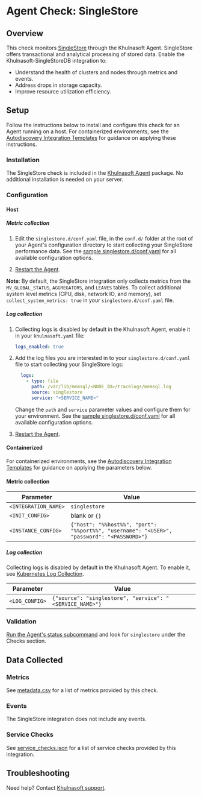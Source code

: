 # Agent Check: SingleStore

## Overview

This check monitors [SingleStore][1] through the Khulnasoft Agent. SingleStore offers transactional and analytical processing of stored data. Enable the Khulnasoft-SingleStoreDB integration to:

- Understand the health of clusters and nodes through metrics and events.
- Address drops in storage capacity.
- Improve resource utilization efficiency.


## Setup

Follow the instructions below to install and configure this check for an Agent running on a host. For containerized environments, see the [Autodiscovery Integration Templates][2] for guidance on applying these instructions.

### Installation

The SingleStore check is included in the [Khulnasoft Agent][3] package.
No additional installation is needed on your server.

### Configuration

#### Host

##### Metric collection
1. Edit the `singlestore.d/conf.yaml` file, in the `conf.d/` folder at the root of your Agent's configuration directory to start collecting your SingleStore performance data. See the [sample singlestore.d/conf.yaml][4] for all available configuration options.

2. [Restart the Agent][5].

**Note**: By default, the SingleStore integration only collects metrics from the `MV_GLOBAL_STATUS`, `AGGREGATORS`, and `LEAVES` tables. To collect additional system level metrics (CPU, disk, network IO, and memory), set `collect_system_metrics: true`  in your `singlestore.d/conf.yaml` file.

##### Log collection

<!-- partial
{{< site-region region="us3" >}}
**Log collection is not supported for this site.**
{{< /site-region >}}
partial -->

1. Collecting logs is disabled by default in the Khulnasoft Agent, enable it in your `khulnasoft.yaml` file:

   ```yaml
   logs_enabled: true
   ```

2. Add the log files you are interested in to your `singlestore.d/conf.yaml` file to start collecting your SingleStore logs:

   ```yaml
     logs:
       - type: file
         path: /var/lib/memsql/<NODE_ID>/tracelogs/memsql.log
         source: singlestore
         service: "<SERVICE_NAME>"
   ```

    Change the `path` and `service` parameter values and configure them for your environment. See the [sample singlestore.d/conf.yaml][4] for all available configuration options.

3. [Restart the Agent][5].

#### Containerized

For containerized environments, see the [Autodiscovery Integration Templates][2] for guidance on applying the parameters below.

#### Metric collection

| Parameter            | Value                                                      |
|----------------------|------------------------------------------------------------|
| `<INTEGRATION_NAME>` | `singlestore`                                                   |
| `<INIT_CONFIG>`      | blank or `{}`                                              |
| `<INSTANCE_CONFIG>`  | `{"host": "%%host%%", "port": "%%port%%", "username": "<USER>", "password": "<PASSWORD>"}`       |

##### Log collection

<!-- partial
{{< site-region region="us3" >}}
**Log collection is not supported for this site.**
{{< /site-region >}}
partial -->

Collecting logs is disabled by default in the Khulnasoft Agent. To enable it, see [Kubernetes Log Collection][6].

| Parameter      | Value                                     |
|----------------|-------------------------------------------|
| `<LOG_CONFIG>` | `{"source": "singlestore", "service": "<SERVICE_NAME>"}` |


### Validation

[Run the Agent's status subcommand][7] and look for `singlestore` under the Checks section.

## Data Collected

### Metrics

See [metadata.csv][8] for a list of metrics provided by this check.


### Events

The SingleStore integration does not include any events.

### Service Checks

See [service_checks.json][9] for a list of service checks provided by this integration.

## Troubleshooting

Need help? Contact [Khulnasoft support][10].


[1]: https://www.singlestore.com/
[2]: https://docs.khulnasoft.com/getting_started/agent/autodiscovery#integration-templates
[3]: https://app.khulnasoft.com/account/settings/agent/latest
[4]: https://github.com/KhulnaSoft/integrations-core/blob/master/singlestore/khulnasoft_checks/singlestore/data/conf.yaml.example
[5]: https://docs.khulnasoft.com/agent/guide/agent-commands/#start-stop-and-restart-the-agent
[6]: https://docs.khulnasoft.com/agent/kubernetes/log/
[7]: https://docs.khulnasoft.com/agent/guide/agent-commands/#agent-status-and-information
[8]: https://github.com/KhulnaSoft/integrations-core/blob/master/singlestore/metadata.csv
[9]: https://github.com/KhulnaSoft/integrations-core/blob/master/singlestore/assets/service_checks.json
[10]: https://docs.khulnasoft.com/help/
